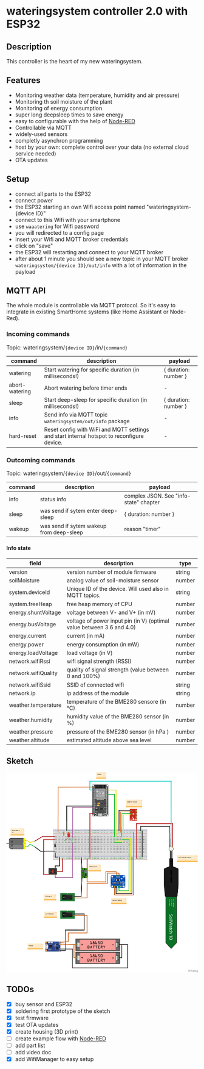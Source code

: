 # wateringsystem controller 2.0 with ESP32

## Description

This controller is the heart of my new wateringsystem.

## Features

- Monitoring weather data (temperature, humidity and air pressure)
- Monitoring th soil moisture of the plant
- Monitoring of energy consumption
- super long deepsleep times to save energy
- easy to configurable with the help of [Node-RED](https://nodered.org/)
- Controllable via MQTT
- widely-used sensors
- completly asynchron programming
- host by your own: complete control over your data (no external cloud service needed)
- OTA updates

## Setup

- connect all parts to the ESP32
- connect power
- the ESP32 starting an own Wifi access point named "wateringsystem-{device ID}"
- connect to this Wifi with your smartphone
- use `waaatering` for Wifi password
- you will redirected to a config page
- insert your Wifi and MQTT broker credentials
- click on "save"
- the ESP32 will restarting and connect to your MQTT broker
- after about 1 minute you should see a new topic in your MQTT broker `wateringsystem/{device ID}/out/info` with a lot of information in the payload

## MQTT API

The whole module is controllable via MQTT protocol. So it's easy to integrate in existing SmartHome systems (like Home Assistant or Node-Red).

### Incoming commands

Topic: wateringsystem/`{device ID}`/in/`{command}`

| command        | description                                                                                | payload              |
| -------------- | ------------------------------------------------------------------------------------------ | -------------------- |
| watering       | Start watering for specific duration (in milliseconds!)                                    | { duration: number } |
| abort-watering | Abort watering before timer ends                                                           | -                    |
| sleep          | Start deep-sleep for specific duration (in milliseconds!)                                  | { duration: number } |
| info           | Send info via MQTT topic `wateringsystem/out/info` package                          | -                    |
| hard-reset     | Reset config with WiFi and MQTT settings and start internal hotspot to reconfigure device. | -                    |

### Outcoming commands

Topic: wateringsystem/`{device ID}`/out/`{command}`

| command | description                              | payload                                |
| ------- | ---------------------------------------- | -------------------------------------- |
| info    | status info                              | complex JSON. See "info-state" chapter |
| sleep   | was send if sytem enter deep-sleep       | { duration: number }                   |
| wakeup  | was send if sytem wakeup from deep-sleep | reason "timer"                         |

#### Info state

| field               | description                                                           | type   |
| ------------------- | --------------------------------------------------------------------- | ------ |
| version             | version number of module firmware                                     | string |
| soilMoisture       | analog value of soil-moisture sensor                                  | number |
| system.deviceId     | Unique ID of the device. Will used also in MQTT topics.               | string |
| system.freeHeap     | free heap memory of CPU                                               | number |
| energy.shuntVoltage | voltage between V- and V+ (in mV)                                     | number |
| energy.busVoltage   | voltage of power input pin (in V) (optimal value between 3.6 and 4.0) | number |
| energy.current      | current (in mA)                                                       | number |
| energy.power        | energy consumption (in mW)                                            | number |
| energy.loadVoltage  | load voltage (in V)                                                   | number |
| network.wifiRssi    | wifi signal strength (RSSI)                                           | number |
| network.wifiQuality | quality of signal strength (value between 0 and 100%)                 | number |
| network.wifiSsid    | SSID of connected wifi                                                | string |
| network.ip          | ip address of the module                                              | string |
| weather.temperature | temperature of the BME280 sensore (in °C)                             | number |
| weather.humidity    | humidity value of the BME280 sensor (in %)                            | number |
| weather.pressure    | pressure of the BME280 sensor (in hPa )                               | number |
| weather.altitude    | estimated altitude above sea level                                    | number |

## Sketch

![sketch](/docs/sketch_bb.png)

## TODOs

- [x] buy sensor and ESP32
- [x] soldering first prototype of the sketch
- [x] test firmware
- [x] test OTA updates
- [x] create housing (3D print)
- [ ] create example flow with [Node-RED](https://nodered.org/)
- [ ] add part list
- [ ] add video doc
- [x] add WifiManager to easy setup
